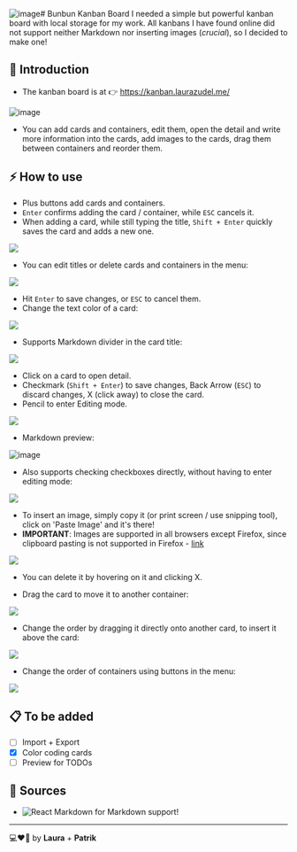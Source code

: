 ![image](https://github.com/lau-zudelova/bunbun-kanban-board/assets/42751429/557c67f3-e064-4006-8724-36cf63f04f8f)# Bunbun Kanban Board
I needed a simple but powerful kanban board with local storage for my work. All kanbans I have found online did not support neither Markdown nor inserting images (*crucial*), so I decided to make one!

  ## 📖 Introduction
  - The kanban board is at 👉 https://kanban.laurazudel.me/
    
  ![image](https://github.com/lau-zudelova/bunbun-kanban-board/assets/42751429/8edc569d-7672-426b-97ab-070a181520e7)

  - You can add cards and containers, edit them, open the detail and write more information into the cards, add images to the cards, drag them between containers and reorder them.


  ## ⚡ How to use

  - Plus buttons add cards and containers.
  - `Enter` confirms adding the card / container, while `ESC` cancels it.
  - When adding a card, while still typing the title, `Shift + Enter` quickly saves the card and adds a new one.

  ![](https://github.com/lau-zudelova/bunbun-kanban-board/blob/main/readme_resources/addCardsFast.gif)
  
  - You can edit titles or delete cards and containers in the menu:
    
  ![](https://github.com/lau-zudelova/bunbun-kanban-board/blob/main/readme_resources/edit.gif)

  - Hit `Enter` to save changes, or `ESC` to cancel them.
  - Change the text color of a card:
    
  ![](https://github.com/lau-zudelova/bunbun-kanban-board/blob/main/readme_resources/changeColor.gif)

  - Supports Markdown divider in the card title:
    
   ![](https://github.com/lau-zudelova/bunbun-kanban-board/blob/main/readme_resources/divider.gif)

  - Click on a card to open detail.
  - Checkmark (`Shift + Enter`) to save changes, Back Arrow (`ESC`) to discard changes, X (click away) to close the card.
  - Pencil to enter Editing mode.

  ![](https://github.com/lau-zudelova/bunbun-kanban-board/blob/main/readme_resources/cardDetail.gif)
    

  - Markdown preview: 
  
  ![image](https://github.com/lau-zudelova/bunbun-kanban-board/assets/42751429/2e582c55-dcbc-4e3a-bbee-45a154af55d1)

  - Also supports checking checkboxes directly, without having to enter editing mode:

  ![](https://github.com/lau-zudelova/bunbun-kanban-board/blob/main/readme_resources/checkbox.gif)

  - To insert an image, simply copy it (or print screen / use snipping tool), click on 'Paste Image' and it's there!
  - **IMPORTANT**: Images are supported in all browsers except Firefox, since clipboard pasting is not supported in Firefox - [link](https://developer.mozilla.org/en-US/docs/Web/API/Clipboard_API)

  ![](https://github.com/lau-zudelova/bunbun-kanban-board/blob/main/readme_resources/images.gif)

  - You can delete it by hovering on it and clicking X.

  - Drag the card to move it to another container:
    
  ![](https://github.com/lau-zudelova/bunbun-kanban-board/blob/main/readme_resources/moveCard.gif)


  - Change the order by dragging it directly onto another card, to insert it above the card:
    
  ![](https://github.com/lau-zudelova/bunbun-kanban-board/blob/main/readme_resources/reorderCard.gif)

  - Change the order of containers using buttons in the menu:

  ![](https://github.com/lau-zudelova/bunbun-kanban-board/blob/main/readme_resources/reorderContainers.gif)


  ## 📋 To be added

  - [ ] Import + Export
  - [x] Color coding cards
  - [ ] Preview for TODOs

  ## 📃 Sources
  - ![React Markdown](https://github.com/remarkjs/react-markdown) for Markdown support!

---

💻❤🍲 by **Laura** + **Patrik**

